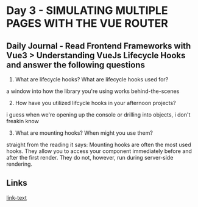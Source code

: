 # Day 3 - SIMULATING MULTIPLE PAGES WITH THE VUE ROUTER

## Daily Journal - Read Frontend Frameworks with Vue3 > Understanding VueJs Lifecycle Hooks and answer the following questions

1. What are lifecycle hooks? What are lifecycle hooks used for?

a window into how the library you're using works behind-the-scenes

2. How have you utilized lifcycle hooks in your afternoon projects?

i guess when we're opening up the console or drilling into objects, i don't freakin know

3. What are mounting hooks? When might you use them?

straight from the reading it says: Mounting hooks are often the most used hooks. They allow you to access your component immediately before and after the first render. They do not, however, run during server-side rendering.

## Links
<!--some comment-->
[link-text](https://github.com/PaytonMacdonald/wednesday-spring21-vue-gregslist)